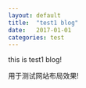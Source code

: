 ```yaml
---
layout: default
title:  "test1 blog"
date:   2017-01-01
categories: test
---
```

this is test1 blog!
<!--more-->
用于测试网站布局效果!